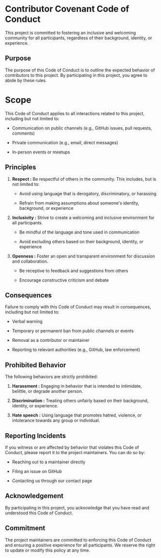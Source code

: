 # Contributor Covenant Code of Conduct
This project is committed to fostering an inclusive and welcoming community for all participants, regardless of their background, identity, or experience.

## Purpose

The purpose of this Code of Conduct is to outline the expected behavior of contributors to this project. By participating in this project, you agree to abide by these rules.

#  Scope

This Code of Conduct applies to all interactions related to this project, including but not limited to:

- Communication on public channels (e.g., GitHub issues, pull requests, comments)

- Private communication (e.g., email, direct messages)

- In-person events or meetups

## Principles

1. **Respect :** Be respectful of others in the community. This includes, but is not limited to:

	- Avoid using language that is derogatory, discriminatory, or harassing

	- Refrain from making assumptions about someone's identity, background, or experience

2. **Inclusivity :** Strive to create a welcoming and inclusive environment for all participants.

	- Be mindful of the language and tone used in communication

	- Avoid excluding others based on their background, identity, or experience

3. **Openness :** Foster an open and transparent environment for discussion and collaboration.

	- Be receptive to feedback and suggestions from others

	- Encourage constructive criticism and debate

## Consequences

Failure to comply with this Code of Conduct may result in consequences, including but not limited to:

- Verbal warning
	
- Temporary or permanent ban from public channels or events

- Removal as a contributor or maintainer

- Reporting to relevant authorities (e.g., GitHub, law enforcement)

## Prohibited Behavior

The following behaviors are strictly prohibited:

1. **Harassment :** Engaging in behavior that is intended to intimidate, belittle, or degrade another person.

2. **Discrimination :** Treating others unfairly based on their background, identity, or experience.

3. **Hate speech :** Using language that promotes hatred, violence, or intolerance towards any group or individual.

## Reporting Incidents

If you witness or are affected by behavior that violates this Code of Conduct, please report it to the project maintainers. You can do so by:

- Reaching out to a maintainer directly

- Filing an issue on GitHub

- Contacting us through our contact page

## Acknowledgement

By participating in this project, you acknowledge that you have read and understood this Code of Conduct.

## Commitment

The project maintainers are committed to enforcing this Code of Conduct and ensuring a positive experience for all participants. We reserve the right to update or modify this policy at any time.
